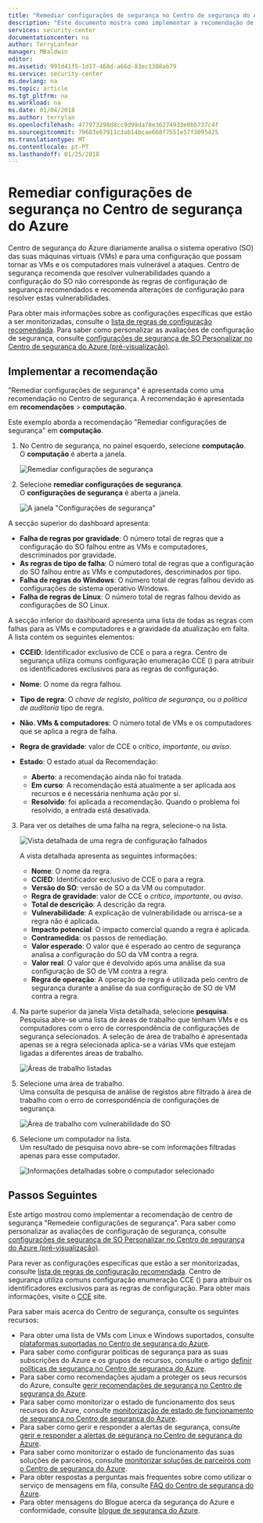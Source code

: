 ```yaml
---
title: "Remediar configurações de segurança no Centro de segurança do Azure | Microsoft Docs"
description: "Este documento mostra como implementar a recomendação de centro de segurança do Azure, os \"Corrigir configurações de segurança\"."
services: security-center
documentationcenter: na
author: TerryLanfear
manager: MBaldwin
editor: 
ms.assetid: 991d41f5-1d17-468d-a66d-83ec1308ab79
ms.service: security-center
ms.devlang: na
ms.topic: article
ms.tgt_pltfrm: na
ms.workload: na
ms.date: 01/04/2018
ms.author: terrylan
ms.openlocfilehash: 477973298d8cc9d99da78e36274933e0bb737c4f
ms.sourcegitcommit: 79683e67911c3ab14bcae668f7551e57f3095425
ms.translationtype: MT
ms.contentlocale: pt-PT
ms.lasthandoff: 01/25/2018
---
```

# <a name="remediate-security-configurations-in-azure-security-center"></a>Remediar configurações de segurança no Centro de segurança do Azure
Centro de segurança do Azure diariamente analisa o sistema operativo (SO) das suas máquinas virtuais (VMs) e para uma configuração que possam tornar as VMs e os computadores mais vulnerável a ataques. Centro de segurança recomenda que resolver vulnerabilidades quando a configuração do SO não corresponde às regras de configuração de segurança recomendados e recomenda alterações de configuração para resolver estas vulnerabilidades.

Para obter mais informações sobre as configurações específicas que estão a ser monitorizadas, consulte o [lista de regras de configuração recomendada](https://gallery.technet.microsoft.com/Azure-Security-Center-a789e335). Para saber como personalizar as avaliações de configuração de segurança, consulte [configurações de segurança de SO Personalizar no Centro de segurança do Azure (pré-visualização)](security-center-customize-os-security-config.md).

## <a name="implement-the-recommendation"></a>Implementar a recomendação
"Remediar configurações de segurança" é apresentada como uma recomendação no Centro de segurança. A recomendação é apresentada em **recomendações** > **computação**.

Este exemplo aborda a recomendação "Remediar configurações de segurança" em **computação**.
1. No Centro de segurança, no painel esquerdo, selecione **computação**.  
  O **computação** é aberta a janela.

   ![Remediar configurações de segurança][1]

2. Selecione **remediar configurações de segurança**.  
  O **configurações de segurança** é aberta a janela.

   ![A janela "Configurações de segurança"][2]

  A secção superior do dashboard apresenta:

  - **Falha de regras por gravidade**: O número total de regras que a configuração do SO falhou entre as VMs e computadores, descriminados por gravidade.
  - **As regras de tipo de falha**: O número total de regras que a configuração do SO falhou entre as VMs e computadores, descriminados por tipo.
  - **Falha de regras do Windows**: O número total de regras falhou devido as configurações de sistema operativo Windows.
  - **Falha de regras de Linux**: O número total de regras falhou devido as configurações de SO Linux.

  A secção inferior do dashboard apresenta uma lista de todas as regras com falhas para as VMs e computadores e a gravidade da atualização em falta. A lista contém os seguintes elementos:

  - **CCEID**: Identificador exclusivo de CCE o para a regra. Centro de segurança utiliza comuns configuração enumeração CCE () para atribuir os identificadores exclusivos para as regras de configuração.
  - **Nome**: O nome da regra falhou.
  - **Tipo de regra**: O *chave de registo*, *política de segurança*, ou *a política de auditoria* tipo de regra.
  - **Não. VMs & computadores**: O número total de VMs e os computadores que se aplica a regra de falha.
  - **Regra de gravidade**: valor de CCE o *crítico*, *importante*, ou *aviso*.
  - **Estado**: O estado atual da Recomendação:

    - **Aberto**: a recomendação ainda não foi tratada.
    - **Em curso**: A recomendação está atualmente a ser aplicada aos recursos e é necessária nenhuma ação por si.
    - **Resolvido**: foi aplicada a recomendação. Quando o problema foi resolvido, a entrada está desativada.

3. Para ver os detalhes de uma falha na regra, selecione-o na lista.

   ![Vista detalhada de uma regra de configuração falhados][3]

   A vista detalhada apresenta as seguintes informações:

   - **Nome**: O nome da regra.
   - **CCIED**: Identificador exclusivo de CCE o para a regra.
   - **Versão do SO**: versão de SO a da VM ou computador.
   - **Regra de gravidade**: valor de CCE o *crítico*, *importante*, ou *aviso*.
   - **Total de descrição**: A descrição da regra.
   - **Vulnerabilidade**: A explicação de vulnerabilidade ou arrisca-se a regra não é aplicada.
   - **Impacto potencial**: O impacto comercial quando a regra é aplicada.
   - **Contramedida**: os passos de remediação.
   - **Valor esperado**: O valor que é esperado ao centro de segurança analisa a configuração do SO da VM contra a regra.
   - **Valor real**: O valor que é devolvido após uma análise da sua configuração de SO de VM contra a regra.
   - **Regra de operação**: A operação de regra é utilizada pelo centro de segurança durante a análise da sua configuração de SO de VM contra a regra.

4. Na parte superior da janela Vista detalhada, selecione **pesquisa**.  
  Pesquisa abre-se uma lista de áreas de trabalho que tenham VMs e os computadores com o erro de correspondência de configurações de segurança selecionados. A seleção de área de trabalho é apresentada apenas se a regra selecionada aplica-se a várias VMs que estejam ligadas a diferentes áreas de trabalho.

   ![Áreas de trabalho listadas][4]

5. Selecione uma área de trabalho.  
  Uma consulta de pesquisa de análise de registos abre filtrado à área de trabalho com o erro de correspondência de configurações de segurança.

   ![Área de trabalho com vulnerabilidade do SO][5]

6. Selecione um computador na lista.  
  Um resultado de pesquisa novo abre-se com informações filtradas apenas para esse computador.

   ![Informações detalhadas sobre o computador selecionado][6]

## <a name="next-steps"></a>Passos Seguintes
Este artigo mostrou como implementar a recomendação de centro de segurança "Remedeie configurações de segurança". Para saber como personalizar as avaliações de configuração de segurança, consulte [configurações de segurança de SO Personalizar no Centro de segurança do Azure (pré-visualização)](security-center-customize-os-security-config.md).

Para rever as configurações específicas que estão a ser monitorizadas, consulte [lista de regras de configuração recomendada](https://gallery.technet.microsoft.com/Azure-Security-Center-a789e335). Centro de segurança utiliza comuns configuração enumeração CCE () para atribuir os identificadores exclusivos para as regras de configuração. Para obter mais informações, visite o [CCE](https://nvd.nist.gov/cce/index.cfm) site.

Para saber mais acerca do Centro de segurança, consulte os seguintes recursos:

* Para obter uma lista de VMs com Linux e Windows suportados, consulte [plataformas suportadas no Centro de segurança do Azure](security-center-os-coverage.md). 
* Para saber como configurar políticas de segurança para as suas subscrições do Azure e os grupos de recursos, consulte o artigo [definir políticas de segurança no Centro de segurança do Azure](security-center-policies.md). 
* Para saber como recomendações ajudam a proteger os seus recursos do Azure, consulte [gerir recomendações de segurança no Centro de segurança do Azure](security-center-recommendations.md). 
* Para saber como monitorizar o estado de funcionamento dos seus recursos do Azure, consulte [monitorização de estado de funcionamento de segurança no Centro de segurança do Azure](security-center-monitoring.md). 
* Para saber como gerir e responder a alertas de segurança, consulte [gerir e responder a alertas de segurança no Centro de segurança do Azure](security-center-managing-and-responding-alerts.md).
* Para saber como monitorizar o estado de funcionamento das suas soluções de parceiros, consulte [monitorizar soluções de parceiros com o Centro de segurança do Azure](security-center-partner-solutions.md).
* Para obter respostas a perguntas mais frequentes sobre como utilizar o serviço de mensagens em fila, consulte [FAQ do Centro de segurança do Azure](security-center-faq.md).
* Para obter mensagens do Blogue acerca da segurança do Azure e conformidade, consulte [blogue de segurança do Azure](http://blogs.msdn.com/b/azuresecurity/).

<!--Image references-->
[1]: ./media/security-center-remediate-os-vulnerabilities/compute-blade.png
[2]:./media/security-center-remediate-os-vulnerabilities/os-vulnerabilities.png
[3]: ./media/security-center-remediate-os-vulnerabilities/vulnerability-details.png
[4]: ./media/security-center-remediate-os-vulnerabilities/search.png
[5]: ./media/security-center-remediate-os-vulnerabilities/log-search.png
[6]: ./media/security-center-remediate-os-vulnerabilities/search-results.png
